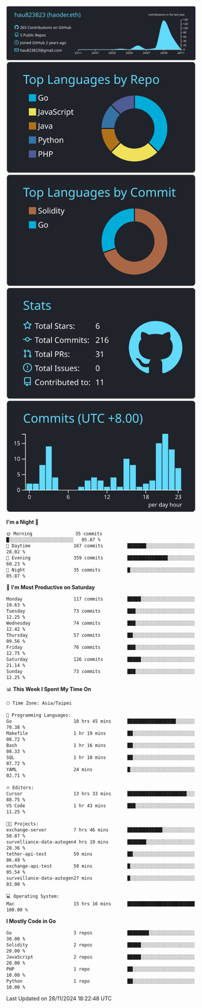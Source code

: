 [![](https://raw.githubusercontent.com/hau823823/hau823823/master/profile-summary-card-output/react/0-profile-details.svg)](https://github.com/vn7n24fzkq/github-profile-summary-cards)
[![](https://raw.githubusercontent.com/hau823823/hau823823/master/profile-summary-card-output/react/1-repos-per-language.svg)](https://github.com/vn7n24fzkq/github-profile-summary-cards) [![](https://raw.githubusercontent.com/hau823823/hau823823/master/profile-summary-card-output/react/2-most-commit-language.svg)](https://github.com/vn7n24fzkq/github-profile-summary-cards)
[![](https://raw.githubusercontent.com/hau823823/hau823823/master/profile-summary-card-output/react/3-stats.svg)](https://github.com/vn7n24fzkq/github-profile-summary-cards) [![](https://raw.githubusercontent.com/hau823823/hau823823/master/profile-summary-card-output/react/4-productive-time.svg)](https://github.com/vn7n24fzkq/github-profile-summary-cards)

<!--START_SECTION:waka-->
**I'm a Night 🦉** 

```text
🌞 Morning                35 commits          █░░░░░░░░░░░░░░░░░░░░░░░░   05.87 % 
🌆 Daytime                167 commits         ███████░░░░░░░░░░░░░░░░░░   28.02 % 
🌃 Evening                359 commits         ███████████████░░░░░░░░░░   60.23 % 
🌙 Night                  35 commits          █░░░░░░░░░░░░░░░░░░░░░░░░   05.87 % 
```
📅 **I'm Most Productive on Saturday** 

```text
Monday                   117 commits         █████░░░░░░░░░░░░░░░░░░░░   19.63 % 
Tuesday                  73 commits          ███░░░░░░░░░░░░░░░░░░░░░░   12.25 % 
Wednesday                74 commits          ███░░░░░░░░░░░░░░░░░░░░░░   12.42 % 
Thursday                 57 commits          ██░░░░░░░░░░░░░░░░░░░░░░░   09.56 % 
Friday                   76 commits          ███░░░░░░░░░░░░░░░░░░░░░░   12.75 % 
Saturday                 126 commits         █████░░░░░░░░░░░░░░░░░░░░   21.14 % 
Sunday                   73 commits          ███░░░░░░░░░░░░░░░░░░░░░░   12.25 % 
```


📊 **This Week I Spent My Time On** 

```text
🕑︎ Time Zone: Asia/Taipei

💬 Programming Languages: 
Go                       10 hrs 45 mins      ██████████████████░░░░░░░   70.38 % 
Makefile                 1 hr 19 mins        ██░░░░░░░░░░░░░░░░░░░░░░░   08.72 % 
Bash                     1 hr 16 mins        ██░░░░░░░░░░░░░░░░░░░░░░░   08.33 % 
SQL                      1 hr 10 mins        ██░░░░░░░░░░░░░░░░░░░░░░░   07.72 % 
YAML                     24 mins             █░░░░░░░░░░░░░░░░░░░░░░░░   02.71 % 

🔥 Editors: 
Cursor                   13 hrs 33 mins      ██████████████████████░░░   88.75 % 
VS Code                  1 hr 43 mins        ███░░░░░░░░░░░░░░░░░░░░░░   11.25 % 

🐱‍💻 Projects: 
exchange-server          7 hrs 46 mins       █████████████░░░░░░░░░░░░   50.87 % 
survelliance-data-autogen4 hrs 19 mins       ███████░░░░░░░░░░░░░░░░░░   28.36 % 
tether-api-test          59 mins             ██░░░░░░░░░░░░░░░░░░░░░░░   06.49 % 
exchange-api-test        50 mins             █░░░░░░░░░░░░░░░░░░░░░░░░   05.54 % 
surveillance-data-autogen27 mins             █░░░░░░░░░░░░░░░░░░░░░░░░   03.00 % 

💻 Operating System: 
Mac                      15 hrs 16 mins      █████████████████████████   100.00 % 
```

**I Mostly Code in Go** 

```text
Go                       3 repos             ████████░░░░░░░░░░░░░░░░░   30.00 % 
Solidity                 2 repos             █████░░░░░░░░░░░░░░░░░░░░   20.00 % 
JavaScript               2 repos             █████░░░░░░░░░░░░░░░░░░░░   20.00 % 
PHP                      1 repo              ██░░░░░░░░░░░░░░░░░░░░░░░   10.00 % 
Python                   1 repo              ██░░░░░░░░░░░░░░░░░░░░░░░   10.00 % 
```




 Last Updated on 28/11/2024 18:22:48 UTC
<!--END_SECTION:waka-->
